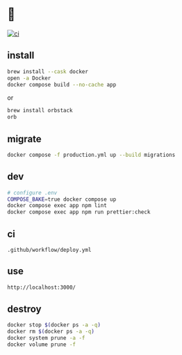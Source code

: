 # 👾

[![ci](https://github.com/pixelating-community/web/actions/workflows/deploy.yml/badge.svg)](https://github.com/pixelating-community/web/actions/workflows/deploy.yml)

## install

```sh
brew install --cask docker
open -a Docker
docker compose build --no-cache app
```

or

```sh
brew install orbstack
orb
```

## migrate

```sh
docker compose -f production.yml up --build migrations
```

## dev

```sh
# configure .env
COMPOSE_BAKE=true docker compose up
docker compose exec app npm lint
docker compose exec app npm run prettier:check
```

## ci

```
.github/workflow/deploy.yml
```

## use

```sh
http://localhost:3000/
```

## destroy

```sh
docker stop $(docker ps -a -q)
docker rm $(docker ps -a -q)
docker system prune -a -f
docker volume prune -f
```
